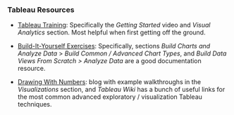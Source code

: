 ### Tableau Resources

- [Tableau Training](https://www.tableau.com/learn/training): Specifically the *Getting Started* video and *Visual Analytics* section. Most helpful when first getting off the ground.

- [Build-It-Yourself Exercises](https://onlinehelp.tableau.com/current/pro/desktop/en-us/help.html#dataview_examples.html): Specifically, sections *Build Charts and Analyze Data* > *Build Common / Advanced Chart Types*, and *Build Data Views From Scratch > Analyze Data* are a good documentation resource.

- [Drawing With Numbers](http://rawingwithnumbers.artisart.org/): blog with example walkthroughs in the *Visualizations* section, and *Tableau Wiki* has a bunch of useful links for the most common advanced exploratory / visualization Tableau techniques.
